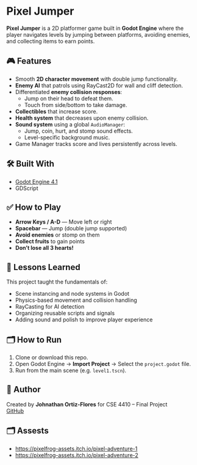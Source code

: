# Pixel Jumper

**Pixel Jumper** is a 2D platformer game built in **Godot Engine** where the player navigates levels by jumping between platforms, avoiding enemies, and collecting items to earn points.

## 🎮 Features

- Smooth **2D character movement** with double jump functionality.
- **Enemy AI** that patrols using RayCast2D for wall and cliff detection.
- Differentiated **enemy collision responses**:
  - Jump on their head to defeat them.
  - Touch from side/bottom to take damage.
- **Collectibles** that increase score.
- **Health system** that decreases upon enemy collision.
- **Sound system** using a global `AudioManager`:
  - Jump, coin, hurt, and stomp sound effects.
  - Level-specific background music.
- Game Manager tracks score and lives persistently across levels.

## 🛠 Built With

- [Godot Engine 4.1](https://godotengine.org/)
- GDScript


## ✅ How to Play

- **Arrow Keys / A-D** — Move left or right  
- **Spacebar** — Jump (double jump supported)  
- **Avoid enemies** or stomp on them  
- **Collect fruits** to gain points  
- **Don’t lose all 3 hearts!**

## 🧠 Lessons Learned

This project taught the fundamentals of:
- Scene instancing and node systems in Godot
- Physics-based movement and collision handling
- RayCasting for AI detection
- Organizing reusable scripts and signals
- Adding sound and polish to improve player experience

## 🗂️ How to Run

1. Clone or download this repo.
2. Open Godot Engine → **Import Project** → Select the `project.godot` file.
3. Run from the main scene (e.g. `level1.tscn`).

## 🙋 Author

Created by **Johnathan Ortiz-Flores** for CSE 4410 – Final Project  
[GitHub](https://github.com/johnathanwastaken)

## 🗂️ Assests
- https://pixelfrog-assets.itch.io/pixel-adventure-1
- https://pixelfrog-assets.itch.io/pixel-adventure-2
